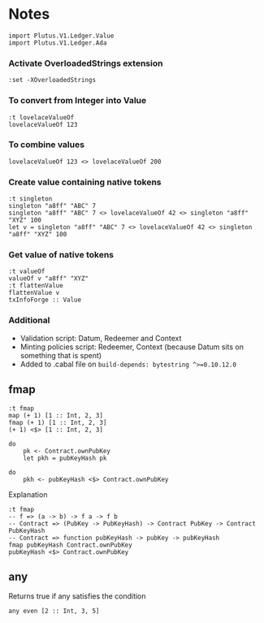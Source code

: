 # Notes
```
import Plutus.V1.Ledger.Value
import Plutus.V1.Ledger.Ada
```

### Activate OverloadedStrings extension
```
:set -XOverloadedStrings
```

### To convert from Integer into Value
```
:t lovelaceValueOf
lovelaceValueOf 123
```

### To combine values
```
lovelaceValueOf 123 <> lovelaceValueOf 200
```

### Create value containing native tokens
```
:t singleton
singleton "a8ff" "ABC" 7
singleton "a8ff" "ABC" 7 <> lovelaceValueOf 42 <> singleton "a8ff" "XYZ" 100
let v = singleton "a8ff" "ABC" 7 <> lovelaceValueOf 42 <> singleton "a8ff" "XYZ" 100
```

### Get value of native tokens
```
:t valueOf
valueOf v "a8ff" "XYZ"
:t flattenValue
flattenValue v
txInfoForge :: Value
```

### Additional
- Validation script: Datum, Redeemer and Context
- Minting policies script: Redeemer, Context (because Datum sits on something that is spent)
- Added to .cabal file on ```build-depends: bytestring ^>=0.10.12.0```

## fmap

    :t fmap
    map (+ 1) [1 :: Int, 2, 3]
    fmap (+ 1) [1 :: Int, 2, 3]
    (+ 1) <$> [1 :: Int, 2, 3]

    do
        pk <- Contract.ownPubKey
        let pkh = pubKeyHash pk

    do
        pkh <- pubKeyHash <$> Contract.ownPubKey

Explanation

    :t fmap
    -- f => (a -> b) -> f a -> f b
    -- Contract => (PubKey -> PubKeyHash) -> Contract PubKey -> Contract PubKeyHash
    -- Contract => function pubKeyHash -> pubKey -> pubKeyHash
    fmap pubKeyHash Contract.ownPubKey
    pubKeyHash <$> Contract.ownPubKey

## any
Returns true if any satisfies the condition

    any even [2 :: Int, 3, 5]